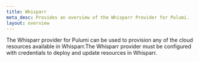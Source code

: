 ```yaml
---
title: Whisparr
meta_desc: Provides an overview of the Whisparr Provider for Pulumi.
layout: overview
---
```


The Whisparr provider for Pulumi can be used to provision any of the cloud resources available in Whisparr.The Whisparr provider must be configured with credentials to deploy and update resources in Whisparr.